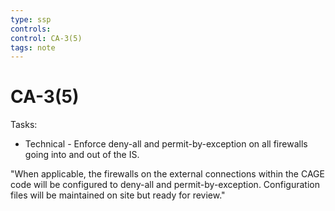 ```yaml
---
type: ssp
controls: 
control: CA-3(5)
tags: note
---
```


# CA-3(5)

Tasks:

- Technical - Enforce deny-all and permit-by-exception on all firewalls going into and out of the IS.

"When applicable, the firewalls on the external connections within the CAGE code will be configured to deny-all and permit-by-exception. Configuration files will be maintained on site but ready for review."